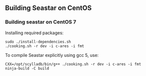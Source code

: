 ## Building Seastar on CentOS

### Building seastar on CentOS 7

Installing required packages:
```
sudo ./install-dependencies.sh
./cooking.sh -r dev -i c-ares -i fmt
```

To compile Seastar explicitly using gcc 5, use:
```
CXX=/opt/scylladb/bin/g++ ./cooking.sh -r dev -i c-ares -i fmt
ninja-build -C build
```
